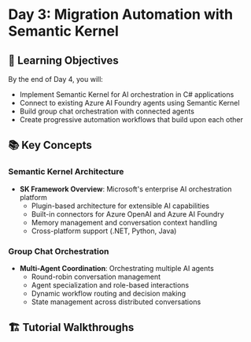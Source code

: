 # Day 3: Migration Automation with Semantic Kernel

## 🎯 Learning Objectives

By the end of Day 4, you will:

- Implement Semantic Kernel for AI orchestration in C# applications
- Connect to existing Azure AI Foundry agents using Semantic Kernel
- Build group chat orchestration with connected agents
- Create progressive automation workflows that build upon each other

## 📚 Key Concepts

### Semantic Kernel Architecture
- **SK Framework Overview**: Microsoft's enterprise AI orchestration platform
  - Plugin-based architecture for extensible AI capabilities
  - Built-in connectors for Azure OpenAI and Azure AI Foundry
  - Memory management and conversation context handling
  - Cross-platform support (.NET, Python, Java)

### Group Chat Orchestration
- **Multi-Agent Coordination**: Orchestrating multiple AI agents
  - Round-robin conversation management
  - Agent specialization and role-based interactions
  - Dynamic workflow routing and decision making
  - State management across distributed conversations

## 🏗️ Tutorial Walkthroughs

